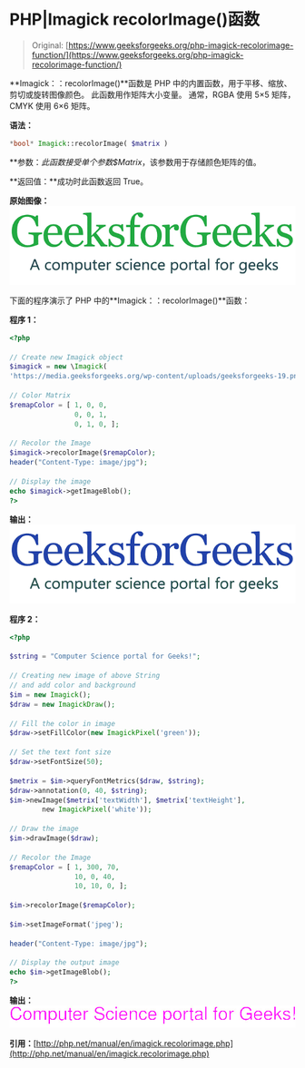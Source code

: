 # PHP|Imagick recolorImage()函数

> Original: [https://www.geeksforgeeks.org/php-imagick-recolorimage-function/](https://www.geeksforgeeks.org/php-imagick-recolorimage-function/)

**Imagick：：recolorImage()**函数是 PHP 中的内置函数，用于平移、缩放、剪切或旋转图像颜色。 此函数用作矩阵大小变量。 通常，RGBA 使用 5×5 矩阵，CMYK 使用 6×6 矩阵。

**语法：**

```php
*bool* Imagick::recolorImage( $matrix )
```

**参数：**此函数接受单个参数*$Matrix*，该参数用于存储颜色矩阵的值。

**返回值：**成功时此函数返回 True。

**原始图像：**
![](img/0503f4823e8dcbdfa50ab25f59045d2a.png)

下面的程序演示了 PHP 中的**Imagick：：recolorImage()**函数：

**程序 1：**

```php
<?php 

// Create new Imagick object
$imagick = new \Imagick(
'https://media.geeksforgeeks.org/wp-content/uploads/geeksforgeeks-19.png');

// Color Matrix
$remapColor = [ 1, 0, 0,
                0, 0, 1,
                0, 1, 0, ];

// Recolor the Image
$imagick->recolorImage($remapColor);
header("Content-Type: image/jpg");

// Display the image
echo $imagick->getImageBlob();
?>
```

**输出：**
![](img/f3cc6917288606cde89fe59cf0dc88ee.png)

**程序 2：**

```php
<?php 

$string = "Computer Science portal for Geeks!"; 

// Creating new image of above String 
// and add color and background 
$im = new Imagick(); 
$draw = new ImagickDraw(); 

// Fill the color in image 
$draw->setFillColor(new ImagickPixel('green')); 

// Set the text font size 
$draw->setFontSize(50); 

$metrix = $im->queryFontMetrics($draw, $string); 
$draw->annotation(0, 40, $string); 
$im->newImage($metrix['textWidth'], $metrix['textHeight'], 
        new ImagickPixel('white')); 

// Draw the image         
$im->drawImage($draw); 

// Recolor the Image
$remapColor = [ 1, 300, 70,
                10, 0, 40,
                10, 10, 0, ];

$im->recolorImage($remapColor);

$im->setImageFormat('jpeg'); 

header("Content-Type: image/jpg"); 

// Display the output image 
echo $im->getImageBlob(); 
?> 
```

**输出：**
![recolor](img/6136d6f1e68338ae7e93cebde56d5743.png)

**引用：**[http://php.net/manual/en/imagick.recolorimage.php](http://php.net/manual/en/imagick.recolorimage.php)